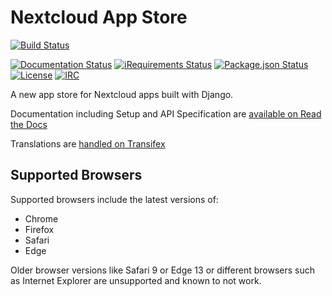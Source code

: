 # Nextcloud App Store

[![Build Status](https://travis-ci.org/nextcloud/appstore.svg?branch=master)](https://travis-ci.org/nextcloud/appstore)

[![Documentation Status](https://readthedocs.org/projects/nextcloudappstore/badge/?version=latest)](http://nextcloudappstore.readthedocs.io/en/latest/?badge=latest)
[![iRequirements Status](https://requires.io/github/nextcloud/appstore/requirements.svg?branch=master)](https://requires.io/github/nextcloud/appstore/requirements/?branch=master)
[![Package.json Status](https://david-dm.org/nextcloud/appstore.svg)](https://github.com/nextcloud/appstore/blob/master/package.json)
[![License](https://img.shields.io/badge/license-AGPLv3+-blue.svg)](https://www.gnu.org/licenses/agpl-3.0.en.html)
[![IRC](https://img.shields.io/badge/irc%20channel-%23nextcloud--dev%20on%20freenode-blue.svg)](https://webchat.freenode.net/?channels=nextcloud-dev)

A new app store for Nextcloud apps built with Django.

Documentation including Setup and API Specification are [available on Read the Docs](https://nextcloudappstore.readthedocs.io/en/latest/)

Translations are [handled on Transifex](https://www.transifex.com/nextcloud/nextcloud/appstore/)

## Supported Browsers

Supported browsers include the latest versions of:

* Chrome
* Firefox
* Safari
* Edge

Older browser versions like Safari 9 or Edge 13 or different browsers such as Internet Explorer are unsupported and known to not work.
